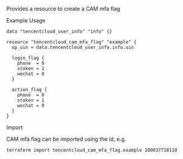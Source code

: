 Provides a resource to create a CAM mfa flag

Example Usage

```hcl
data "tencentcloud_user_info" "info" {}

resource "tencentcloud_cam_mfa_flag" "example" {
  op_uin = data.tencentcloud_user_info.info.uin

  login_flag {
    phone  = 0
    stoken = 1
    wechat = 0
  }

  action_flag {
    phone  = 0
    stoken = 1
    wechat = 0
  }
}
```

Import

CAM mfa flag can be imported using the id, e.g.

```
terraform import tencentcloud_cam_mfa_flag.example 100037718110
```